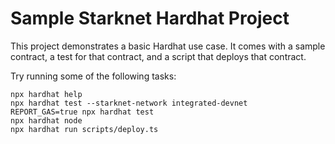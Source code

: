 # Sample Starknet Hardhat Project

This project demonstrates a basic Hardhat use case. It comes with a sample contract, a test for that contract, and a script that deploys that contract.

Try running some of the following tasks:

```shell
npx hardhat help
npx hardhat test --starknet-network integrated-devnet
REPORT_GAS=true npx hardhat test
npx hardhat node
npx hardhat run scripts/deploy.ts
```
